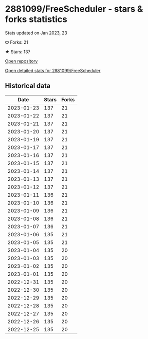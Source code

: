 # 2881099/FreeScheduler - stars & forks statistics

Stats updated on Jan 2023, 23

☋ Forks: 21

★ Stars: 137

[Open repository](https://github.com/2881099/FreeScheduler)

[Open detailed stats for 2881099/FreeScheduler](https://reviewgithub.com/rep/2881099/FreeScheduler)

## Historical data
| Date | Stars | Forks |
|------|-------|-------|
| 2023-01-23 | 137 | 21 | 
| 2023-01-22 | 137 | 21 | 
| 2023-01-21 | 137 | 21 | 
| 2023-01-20 | 137 | 21 | 
| 2023-01-19 | 137 | 21 | 
| 2023-01-17 | 137 | 21 | 
| 2023-01-16 | 137 | 21 | 
| 2023-01-15 | 137 | 21 | 
| 2023-01-14 | 137 | 21 | 
| 2023-01-13 | 137 | 21 | 
| 2023-01-12 | 137 | 21 | 
| 2023-01-11 | 136 | 21 | 
| 2023-01-10 | 136 | 21 | 
| 2023-01-09 | 136 | 21 | 
| 2023-01-08 | 136 | 21 | 
| 2023-01-07 | 136 | 21 | 
| 2023-01-06 | 135 | 21 | 
| 2023-01-05 | 135 | 21 | 
| 2023-01-04 | 135 | 20 | 
| 2023-01-03 | 135 | 20 | 
| 2023-01-02 | 135 | 20 | 
| 2023-01-01 | 135 | 20 | 
| 2022-12-31 | 135 | 20 | 
| 2022-12-30 | 135 | 20 | 
| 2022-12-29 | 135 | 20 | 
| 2022-12-28 | 135 | 20 | 
| 2022-12-27 | 135 | 20 | 
| 2022-12-26 | 135 | 20 | 
| 2022-12-25 | 135 | 20 | 

